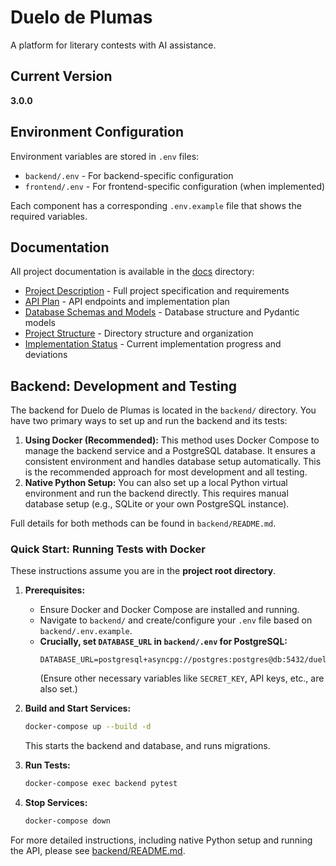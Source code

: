 # Duelo de Plumas

A platform for literary contests with AI assistance.

## Current Version
**3.0.0**

## Environment Configuration

Environment variables are stored in `.env` files:
- `backend/.env` - For backend-specific configuration
- `frontend/.env` - For frontend-specific configuration (when implemented)

Each component has a corresponding `.env.example` file that shows the required variables.

## Documentation

All project documentation is available in the [docs](docs/) directory:

- [Project Description](docs/project_description.md) - Full project specification and requirements
- [API Plan](docs/duelo_de_plumas_api_plan.md) - API endpoints and implementation plan
- [Database Schemas and Models](docs/duelo_de_plumas_schemas_and_structure.md) - Database structure and Pydantic models
- [Project Structure](docs/project_structure.md) - Directory structure and organization
- [Implementation Status](docs/implementation_status.md) - Current implementation progress and deviations

## Backend: Development and Testing

The backend for Duelo de Plumas is located in the `backend/` directory. You have two primary ways to set up and run the backend and its tests:

1.  **Using Docker (Recommended):** This method uses Docker Compose to manage the backend service and a PostgreSQL database. It ensures a consistent environment and handles database setup automatically. This is the recommended approach for most development and all testing.
2.  **Native Python Setup:** You can also set up a local Python virtual environment and run the backend directly. This requires manual database setup (e.g., SQLite or your own PostgreSQL instance).

Full details for both methods can be found in `backend/README.md`.

### Quick Start: Running Tests with Docker

These instructions assume you are in the **project root directory**.

1.  **Prerequisites:**
    *   Ensure Docker and Docker Compose are installed and running.
    *   Navigate to `backend/` and create/configure your `.env` file based on `backend/.env.example`.
    *   **Crucially, set `DATABASE_URL` in `backend/.env` for PostgreSQL:**
        ```env
        DATABASE_URL=postgresql+asyncpg://postgres:postgres@db:5432/duelo_de_plumas
        ```
        (Ensure other necessary variables like `SECRET_KEY`, API keys, etc., are also set.)

2.  **Build and Start Services:**
    ```bash
    docker-compose up --build -d
    ```
    This starts the backend and database, and runs migrations.

3.  **Run Tests:**
    ```bash
    docker-compose exec backend pytest
    ```

4.  **Stop Services:**
    ```bash
    docker-compose down
    ```

For more detailed instructions, including native Python setup and running the API, please see [backend/README.md](backend/README.md).